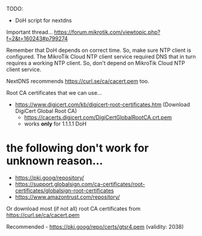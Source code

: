 TODO:

- DoH script for nextdns

Important thread... https://forum.mikrotik.com/viewtopic.php?f=2&t=160243#p799274

Remember that DoH depends on correct time. So, make sure NTP client is configured. The MikroTik Cloud NTP client service required DNS that in turn requires a working NTP client. So, don't depend on MikroTik Cloud NTP client service.

NextDNS recommends https://curl.se/ca/cacert.pem too.

Root CA certificates that we can use...

- https://www.digicert.com/kb/digicert-root-certificates.htm (Download DigiCert Global Root CA)
    - https://cacerts.digicert.com/DigiCertGlobalRootCA.crt.pem
    - works **only** for 1.1.1.1 DoH

# the following don't work for unknown reason...

- https://pki.goog/repository/
- https://support.globalsign.com/ca-certificates/root-certificates/globalsign-root-certificates
- https://www.amazontrust.com/repository/

Or download most (if not all) root CA certificates from https://curl.se/ca/cacert.pem

Recommended - https://pki.goog/repo/certs/gtsr4.pem (validity: 2038)
